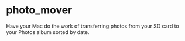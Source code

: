 # photo_mover
Have your Mac do the work of transferring photos from your SD card to your Photos album sorted by date.
